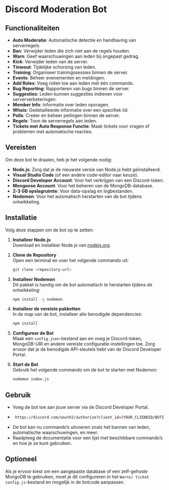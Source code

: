 # Discord Moderation Bot

## Functionaliteiten

- **Auto Moderatie**: Automatische detectie en handhaving van serverregels.
- **Ban**: Verwijder leden die zich niet aan de regels houden.
- **Warn**: Geef waarschuwingen aan leden bij ongepast gedrag.
- **Kick**: Verwijder leden van de server.
- **Timeout**: Tijdelijke schorsing van leden.
- **Training**: Organiseer trainingssessies binnen de server.
- **Events**: Beheer evenementen en meldingen.
- **Add Roles**: Voeg rollen toe aan leden met één commando.
- **Bug Reporting**: Rapporteren van bugs binnen de server.
- **Suggesties**: Leden kunnen suggesties indienen voor serververbeteringen.
- **Member Info**: Informatie over leden opvragen.
- **Whois**: Gedetailleerde informatie over een specifiek lid.
- **Polls**: Creëer en beheer peilingen binnen de server.
- **Regels**: Toon de serverregels aan leden.
- **Tickets met Auto Response Functie**: Maak tickets voor vragen of problemen met automatische reacties.

## Vereisten

Om deze bot te draaien, heb je het volgende nodig:
- **Node.js**: Zorg dat je de nieuwste versie van Node.js hebt geïnstalleerd.
- **Visual Studio Code** (of een andere code-editor naar keuze).
- **Discord Developer Account**: Voor het verkrijgen van een Discord-token.
- **Mongoose Account**: Voor het beheren van de MongoDB-database.
- **2-3 GB opslagruimte**: Voor data-opslag en logbestanden.
- **Nodemon**: Voor het automatisch herstarten van de bot tijdens ontwikkeling.

## Installatie

Volg deze stappen om de bot op te zetten:

1. **Installeer Node.js**  
   Download en installeer Node.js van [nodejs.org](https://nodejs.org/).

2. **Clone de Repository**  
   Open een terminal en voer het volgende commando uit:
   ```bash
   git clone <repository-url>
   ```

3. **Installeer Nodemon**  
   Dit pakket is handig om de bot automatisch te herstarten tijdens de ontwikkeling:
   ```bash
   npm install -g nodemon
   ```

4. **Installeer de vereiste pakketten**  
   In de map van de bot, installeer alle benodigde dependencies:
   ```bash
   npm install
   ```

5. **Configureer de Bot**  
   Maak een `config.json`-bestand aan en voeg je Discord-token, MongoDB-URI en andere vereiste configuratie-instellingen toe. Zorg ervoor dat je de benodigde API-sleutels hebt van de Discord Developer Portal.
   

7. **Start de Bot**  
   Gebruik het volgende commando om de bot te starten met Nodemon:
   ```bash
   nodemon index.js
   ```

## Gebruik

- Voeg de bot toe aan jouw server via de Discord Developer Portal.
- ```bash
   https://discord.com/oauth2/authorize?client_id=(YOUR_CLIENDID/BOTID)&permissions=8&integration_type=0&scope=bot
   ```
- De bot kan nu commando’s uitvoeren zoals het bannen van leden, automatische waarschuwingen, en meer. 
- Raadpleeg de documentatie voor een lijst met beschikbare commando’s en hoe je ze kunt gebruiken.

## Optioneel

Als je ervoor kiest om een aangepaste database of een zelf-gehoste MongoDB te gebruiken, moet je dit configureren in het `Warns/ ticket config.js`-bestand en mogelijk in de botcode aanpassen.
